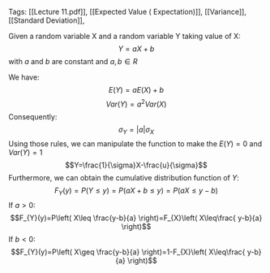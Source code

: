 Tags: [[Lecture 11.pdf]], [[Expected Value ( Expectation)]], [[Variance]], [[Standard Deviation]], 

Given a random variable X and a random variable Y taking value of X:
$$Y=aX+b$$
with $a$ and $b$ are constant and $a,b\in R$

We have:
$$E(Y)=aE(X)+b$$
$$Var(Y)=a^2Var(X)$$
Consequently:
$$\sigma_{Y}=|a|\sigma_{X}$$
Using those rules, we can manipulate the function to make the $E(Y)=0$ and $Var(Y)=1$
$$Y=\frac{1}{\sigma}X-\frac{u}{\sigma}$$
Furthermore, we can obtain the cumulative distribution function of $Y$:
$$F_{Y}(y)=P(Y\leq y)=P(aX+b\leq y)=P(aX\leq y-b)$$
If $a>0$:
$$F_{Y}(y)=P\left( X\leq \frac{y-b}{a} \right)=F_{X}\left( X\leq\frac{ y-b}{a} \right)$$
If $b<0$:
$$F_{Y}(y)=P\left( X\geq \frac{y-b}{a} \right)=1-F_{X}\left( X\leq\frac{ y-b}{a} \right)$$

